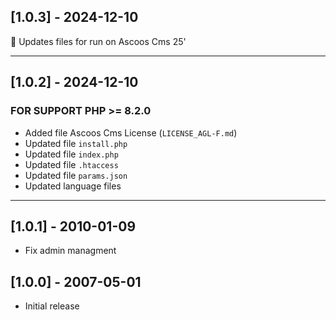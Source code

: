 ## [1.0.3] - 2024-12-10
🔄 Updates files for run on Ascoos Cms 25'

***

## [1.0.2] - 2024-12-10

### FOR SUPPORT PHP >= 8.2.0

- Added file Ascoos Cms License (`LICENSE_AGL-F.md`)
- Updated file `install.php`
- Updated file `index.php`
- Updated file `.htaccess`
- Updated file `params.json`
- Updated language files

***

## [1.0.1] - 2010-01-09

- Fix admin managment

## [1.0.0] - 2007-05-01

- Initial release